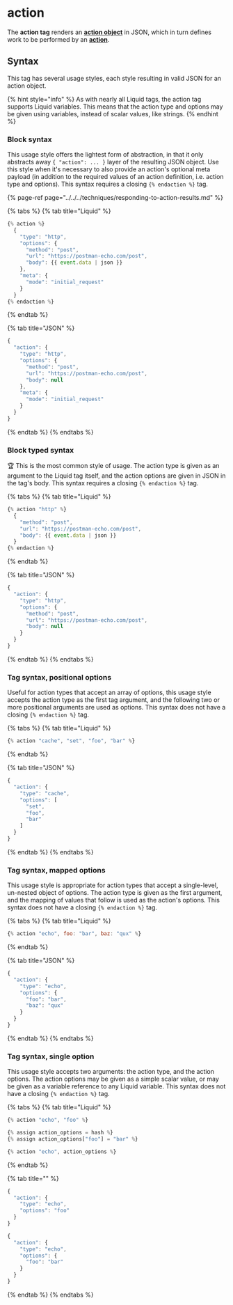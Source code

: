 # action

The **action tag** renders an [**action object**](../../../core/tasks/code/action-objects.md) in JSON, which in turn defines work to be performed by an [**action**](../../../core/actions/).

## Syntax

This tag has several usage styles, each style resulting in valid JSON for an action object.

{% hint style="info" %}
As with nearly all Liquid tags, the action tag supports Liquid variables. This means that the action type and options may be given using variables, instead of scalar values, like strings.
{% endhint %}

### Block syntax

This usage style offers the lightest form of abstraction, in that it only abstracts away `{ "action": ... }` layer of the resulting JSON object. Use this style when it's necessary to also provide an action's optional meta payload \(in addition to the required values of an action definition, i.e. action type and options\). This syntax requires a closing `{% endaction %}` tag.

{% page-ref page="../../../techniques/responding-to-action-results.md" %}

{% tabs %}
{% tab title="Liquid" %}
```javascript
{% action %}
  {
    "type": "http",
    "options": {
      "method": "post",
      "url": "https://postman-echo.com/post",
      "body": {{ event.data | json }}
    },
    "meta": {
      "mode": "initial_request"
    }
  }
{% endaction %}
```
{% endtab %}

{% tab title="JSON" %}
```javascript
{
  "action": {
    "type": "http",
    "options": {
      "method": "post",
      "url": "https://postman-echo.com/post",
      "body": null
    },
    "meta": {
      "mode": "initial_request"
    }
  }
}
```
{% endtab %}
{% endtabs %}

### Block typed syntax

🏆 This is the most common style of usage. The action type is given as an argument to the Liquid tag itself, and the action options are given in JSON in the tag's body. This syntax requires a closing `{% endaction %}` tag.

{% tabs %}
{% tab title="Liquid" %}
```javascript
{% action "http" %}
  {
    "method": "post",
    "url": "https://postman-echo.com/post",
    "body": {{ event.data | json }}
  }
{% endaction %}
```
{% endtab %}

{% tab title="JSON" %}
```javascript
{
  "action": {
    "type": "http",
    "options": {
      "method": "post",
      "url": "https://postman-echo.com/post",
      "body": null
    }
  }
}
```
{% endtab %}
{% endtabs %}

### Tag syntax, positional options

Useful for action types that accept an array of options, this usage style accepts the action type as the first tag argument, and the following two or more positional arguments are used as options. This syntax does not have a closing `{% endaction %}` tag.

{% tabs %}
{% tab title="Liquid" %}
```javascript
{% action "cache", "set", "foo", "bar" %}
```
{% endtab %}

{% tab title="JSON" %}
```javascript
{
  "action": {
    "type": "cache",
    "options": [
      "set",
      "foo",
      "bar"
    ]
  }
}
```
{% endtab %}
{% endtabs %}

### Tag syntax, mapped options

This usage style is appropriate for action types that accept a single-level, un-nested object of options. The action type is given as the first argument, and the mapping of values that follow is used as the action's options. This syntax does not have a closing `{% endaction %}` tag.

{% tabs %}
{% tab title="Liquid" %}
```javascript
{% action "echo", foo: "bar", baz: "qux" %}
```
{% endtab %}

{% tab title="JSON" %}
```javascript
{
  "action": {
    "type": "echo",
    "options": {
      "foo": "bar",
      "baz": "qux"
    }
  }
}
```
{% endtab %}
{% endtabs %}

### Tag syntax, single option

This usage style accepts two arguments: the action type, and the action options. The action options may be given as a simple scalar value, or may be given as a variable reference to any Liquid variable. This syntax does not have a closing `{% endaction %}` tag.

{% tabs %}
{% tab title="Liquid" %}
```javascript
{% action "echo", "foo" %}

{% assign action_options = hash %}
{% assign action_options["foo"] = "bar" %}

{% action "echo", action_options %}
```
{% endtab %}

{% tab title="" %}
```javascript
{
  "action": {
    "type": "echo",
    "options": "foo"
  }
}

{
  "action": {
    "type": "echo",
    "options": {
      "foo": "bar"
    }
  }
}
```
{% endtab %}
{% endtabs %}

